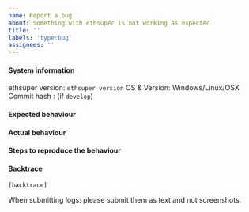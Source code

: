 ```yaml
---
name: Report a bug
about: Something with ethsuper is not working as expected
title: ''
labels: 'type:bug'
assignees: ''
---
```


#### System information

ethsuper version: `ethsuper version`
OS & Version: Windows/Linux/OSX
Commit hash : (if `develop`)

#### Expected behaviour


#### Actual behaviour


#### Steps to reproduce the behaviour


#### Backtrace

````
[backtrace]
````

When submitting logs: please submit them as text and not screenshots.
